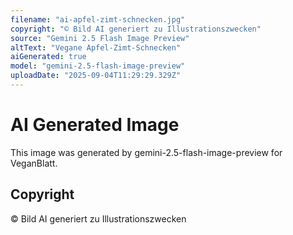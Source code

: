```yaml
---
filename: "ai-apfel-zimt-schnecken.jpg"
copyright: "© Bild AI generiert zu Illustrationszwecken"
source: "Gemini 2.5 Flash Image Preview"
altText: "Vegane Apfel-Zimt-Schnecken"
aiGenerated: true
model: "gemini-2.5-flash-image-preview"
uploadDate: "2025-09-04T11:29:29.329Z"
---
```


# AI Generated Image

This image was generated by gemini-2.5-flash-image-preview for VeganBlatt.

## Copyright
© Bild AI generiert zu Illustrationszwecken
